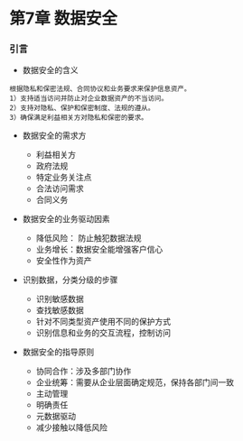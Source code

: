 # 第7章 数据安全
### 引言
- 数据安全的含义
```
根据隐私和保密法规、合同协议和业务要求来保护信息资产。
1）支持适当访问并防止对企业数据资产的不当访问。
2）支持对隐私、保护和保密制度、法规的遵从。
3）确保满足利益相关方对隐私和保密的要求。
```

- 数据安全的需求方 
  - 利益相关方
  - 政府法规
  - 特定业务关注点
  - 合法访问需求
  - 合同义务


- 数据安全的业务驱动因素
  - 降低风险： 防止触犯数据法规
  - 业务增长：数据安全能增强客户信心
  - 安全性作为资产

  
- 识别数据，分类分级的步骤
  - 识别敏感数据
  - 查找敏感数据
  - 针对不同类型资产使用不同的保护方式
  - 识别信息和业务的交互流程，控制访问

- 数据安全的指导原则
  - 协同合作：涉及多部门协作
  - 企业统筹：需要从企业层面确定规范，保持各部门间一致
  - 主动管理
  - 明确责任
  - 元数据驱动
  - 减少接触以降低风险

